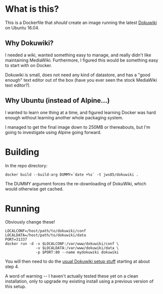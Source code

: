 # What is this?

This is a Dockerfile that _should_ create an image running the latest
[Dokuwiki](https://www.dokuwiki.org/dokuwiki) on Ubuntu 16.04.

## Why Dokuwiki?

I needed a wiki, wanted something easy to manage, and really didn't like
maintaining MediaWiki.  Furthermore, I figured this would be something easy to
start with on Docker.

Dokuwiki is small, does not need any kind of datastore, and has a "good enough"
text editor out of the box (have you ever seen the stock MediaWiki text
editor?).

## Why Ubuntu (instead of Alpine...)

I wanted to learn one thing at a time, and figured learning Docker was hard
enough without learning another whole packaging system.

I managed to get the final image down to 250MB or thereabouts, but I'm going to
investigate using Alpine going forward.

# Building

In the repo directory:

```
docker build --build-arg DUMMY=`date +%s` -t jws85/dokuwiki .
```

The DUMMY argument forces the re-downloading of DokuWiki, which would otherwise
get cached.

# Running

Obviously change these!

```
LOCALCONF=/host/path/to/dokuwiki/conf
LOCALDATA=/host/path/to/dokuwiki/data
PORT=31337
docker run -d -v $LOCALCONF:/var/www/dokuwiki/conf \
              -v $LOCALDATA:/var/www/dokuwiki/data \
              -p $PORT:80 --name mydokuwiki dokuwiki
```

You will then need to do the [usual Dokuwiki setup
stuff](https://www.dokuwiki.org/install) starting at about step 4.

A word of warning -- I haven't actually tested these yet on a clean
installation, only to upgrade my existing install using a previous version of
this setup.
